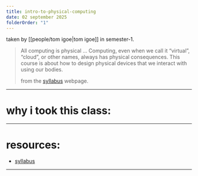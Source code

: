 ```yaml
---
title: intro-to-physical-computing
date: 02 september 2025
folderOrder: "1"
---
```

taken by [[people/tom igoe|tom igoe]] in semester-1.

> All computing is physical ... Computing, even when we call it “virtual”, “cloud”, or other names, always has physical consequences. This course is about how to design physical devices that we interact with using our bodies.
> 
> from the [syllabus](https://itp.nyu.edu/physcomp/) webpage.

---
# why i took this class: 


---
# resources: 
- [syllabus](https://itp.nyu.edu/physcomp/)

---
